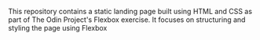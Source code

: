 This repository contains a static landing page built using HTML and CSS as part of The Odin Project's Flexbox exercise. It focuses on structuring and styling the page using Flexbox